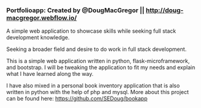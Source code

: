 ### Portfolioapp: Created by @DougMacGregor || http://doug-macgregor.webflow.io/

A simple web application to showcase skills while seeking full stack development knowledge.

Seeking a broader field and desire to do work in full stack development.

This is a simple web application written in python, flask-microframework, and bootstrap. I will be tweaking the application to fit my needs and explain what I have learned along the way.

I have also mixed in a personal book inventory application that is also written in python with the help of php and mysql.  More about this project can be found here:  https://github.com/SEDoug/bookapp

